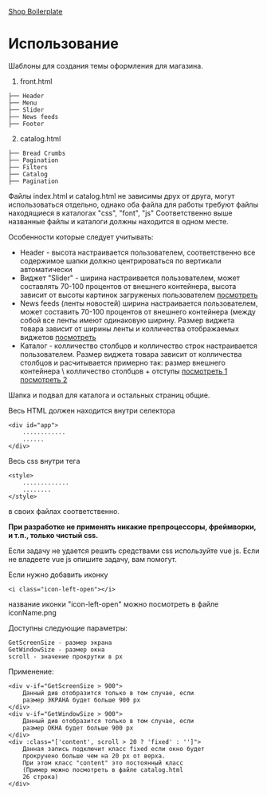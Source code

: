 [Shop Boilerplate](https://demo-slider.site/)

# Использование

Шаблоны для создания темы оформления для магазина.
1. front.html 
```
├── Header
├── Menu
├── Slider
├── News feeds
├── Footer    

```
2. catalog.html
```$xslt
├── Bread Crumbs
├── Pagination
├── Filters
├── Catalog
├── Pagination
```
Файлы index.html и catalog.html не  зависимы друх от друга, могут использоваться отдельно,
однако оба файла для работы требуют файлы находящиеся в каталогах "css", "font", "js"
Соответственно выше названные файлы и каталоги должны находится в одном месте.

Особенности которые следует учитывать:
- Header - высота настраивается пользователем, соответственно все содержимое шапки должно 
центрироваться по вертикали автоматически
- Виджет "Slider" - ширина настраивается пользователем, может составлять 70-100 процентов
от внешнего контейнера, высота зависит от высоты картинок загруженых пользователем
[посмотреть](https://demo-slider.site/)
- News feeds (ленты новостей) ширина настраивается пользователем, может составить 70-100
процентов от внешнего контейнера (между собой все ленты имеют одинаковую ширину.
Размер виджета товара зависит от ширины ленты и колличества отображаемых виджетов
[посмотреть](https://demo-slider.site/)
- Каталог - колличество столбцов и колличество строк настраивается пользователем. Размер 
виджета товара зависит от колличества столбцов и расчитывается примерно так: размер внешнего
контейнера \ колличество столбцов + отступы
[посмотреть 1](https://demo-slider.site/catalog/BALI)
[посмотреть 2](https://demo-bricks.site/catalog/BALI)

Шапка и подвал для каталога и остальных страниц общие.

Весь HTML должен находится внутри селектора
```$xslt
<div id="app">
    ............
    ......
</div>
```
Весь css внутри тега
```$xslt
<style>
    .............
    ........
</style>
```
в своих файлах соответственно.

**При разработке не применять никакие препроцессоры, фреймворки, и т.п., только чистый css.**

Если задачу не удается решить средствами css используйте vue js.
Если не владеете vue js опишите задачу, вам помогут.

Если нужно добавить иконку
```$xslt
<i class="icon-left-open"></i>
```
название иконки "icon-left-open"
можно посмотреть в файле iconName.png

Доступны следующие параметры:
```$xslt
GetScreenSize - размер экрана
GetWindowSize - размер окна
scroll - значение прокрутки в px
```
Применение:
```$xslt
<div v-if="GetScreenSize > 900">
    Данный див отобразится только в том случае, если
    размер ЭКРАНА будет больше 900 px 
</div>
<div v-if="GetWindowSize > 900">
    Данный див отобразится только в том случае, если
    размер ОКНА будет больше 900 px 
</div>
<div :class="['content', scroll > 20 ? 'fixed' : '']">
    Данная запись подключит класс fixed если окно будет
    прокручено больше чем на 20 px от верха.
    При этом класс "content" это постоянный класс
    (Пример можно посмотреть в файле catalog.html
    26 строка)
</div>
```
